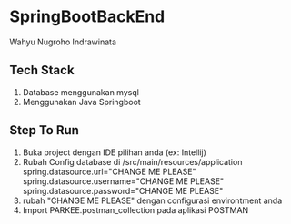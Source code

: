 # SpringBootBackEnd
Wahyu Nugroho Indrawinata

## Tech Stack

1. Database menggunakan mysql
2. Menggunakan Java Springboot

## Step To Run

1. Buka project dengan IDE pilihan anda (ex: Intellij)
2. Rubah Config database di /src/main/resources/application
   spring.datasource.url="CHANGE ME PLEASE"
   spring.datasource.username="CHANGE ME PLEASE"
   spring.datasource.password="CHANGE ME PLEASE"
3. rubah "CHANGE ME PLEASE" dengan configurasi environtment anda
4. Import PARKEE.postman_collection pada aplikasi POSTMAN